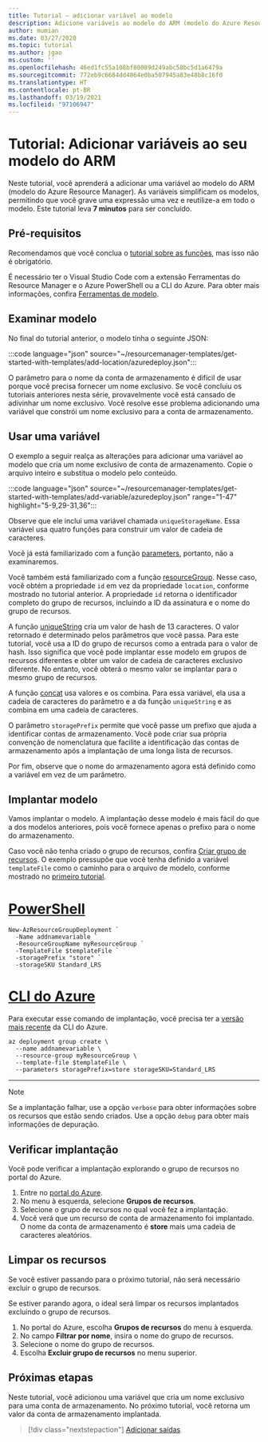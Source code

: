 ```yaml
---
title: Tutorial – adicionar variável ao modelo
description: Adicione variáveis ao modelo do ARM (modelo do Azure Resource Manager) para simplificar a sintaxe.
author: mumian
ms.date: 03/27/2020
ms.topic: tutorial
ms.author: jgao
ms.custom: ''
ms.openlocfilehash: 46ed1fc55a108bf80089d249abc58bc5d1a6479a
ms.sourcegitcommit: 772eb9c6684dd4864e0ba507945a83e48b8c16f0
ms.translationtype: HT
ms.contentlocale: pt-BR
ms.lasthandoff: 03/19/2021
ms.locfileid: "97106947"
---
```

# <a name="tutorial-add-variables-to-your-arm-template"></a>Tutorial: Adicionar variáveis ao seu modelo do ARM

Neste tutorial, você aprenderá a adicionar uma variável ao modelo do ARM (modelo do Azure Resource Manager). As variáveis simplificam os modelos, permitindo que você grave uma expressão uma vez e reutilize-a em todo o modelo. Este tutorial leva **7 minutos** para ser concluído.

## <a name="prerequisites"></a>Pré-requisitos

Recomendamos que você conclua o [tutorial sobre as funções](template-tutorial-add-functions.md), mas isso não é obrigatório.

É necessário ter o Visual Studio Code com a extensão Ferramentas do Resource Manager e o Azure PowerShell ou a CLI do Azure. Para obter mais informações, confira [Ferramentas de modelo](template-tutorial-create-first-template.md#get-tools).

## <a name="review-template"></a>Examinar modelo

No final do tutorial anterior, o modelo tinha o seguinte JSON:

:::code language="json" source="~/resourcemanager-templates/get-started-with-templates/add-location/azuredeploy.json":::

O parâmetro para o nome da conta de armazenamento é difícil de usar porque você precisa fornecer um nome exclusivo. Se você concluiu os tutoriais anteriores nesta série, provavelmente você está cansado de adivinhar um nome exclusivo. Você resolve esse problema adicionando uma variável que constrói um nome exclusivo para a conta de armazenamento.

## <a name="use-variable"></a>Usar uma variável

O exemplo a seguir realça as alterações para adicionar uma variável ao modelo que cria um nome exclusivo de conta de armazenamento. Copie o arquivo inteiro e substitua o modelo pelo conteúdo.

:::code language="json" source="~/resourcemanager-templates/get-started-with-templates/add-variable/azuredeploy.json" range="1-47" highlight="5-9,29-31,36":::

Observe que ele inclui uma variável chamada `uniqueStorageName`. Essa variável usa quatro funções para construir um valor de cadeia de caracteres.

Você já está familiarizado com a função [parameters](template-functions-deployment.md#parameters), portanto, não a examinaremos.

Você também está familiarizado com a função [resourceGroup](template-functions-resource.md#resourcegroup). Nesse caso, você obtém a propriedade `id` em vez da propriedade `location`, conforme mostrado no tutorial anterior. A propriedade `id` retorna o identificador completo do grupo de recursos, incluindo a ID da assinatura e o nome do grupo de recursos.

A função [uniqueString](template-functions-string.md#uniquestring) cria um valor de hash de 13 caracteres. O valor retornado é determinado pelos parâmetros que você passa. Para este tutorial, você usa a ID do grupo de recursos como a entrada para o valor de hash. Isso significa que você pode implantar esse modelo em grupos de recursos diferentes e obter um valor de cadeia de caracteres exclusivo diferente. No entanto, você obterá o mesmo valor se implantar para o mesmo grupo de recursos.

A função [concat](template-functions-string.md#concat) usa valores e os combina. Para essa variável, ela usa a cadeia de caracteres do parâmetro e a da função `uniqueString` e as combina em uma cadeia de caracteres.

O parâmetro `storagePrefix` permite que você passe um prefixo que ajuda a identificar contas de armazenamento. Você pode criar sua própria convenção de nomenclatura que facilite a identificação das contas de armazenamento após a implantação de uma longa lista de recursos.

Por fim, observe que o nome do armazenamento agora está definido como a variável em vez de um parâmetro.

## <a name="deploy-template"></a>Implantar modelo

Vamos implantar o modelo. A implantação desse modelo é mais fácil do que a dos modelos anteriores, pois você fornece apenas o prefixo para o nome do armazenamento.

Caso você não tenha criado o grupo de recursos, confira [Criar grupo de recursos](template-tutorial-create-first-template.md#create-resource-group). O exemplo pressupõe que você tenha definido a variável `templateFile` como o caminho para o arquivo de modelo, conforme mostrado no [primeiro tutorial](template-tutorial-create-first-template.md#deploy-template).

# <a name="powershell"></a>[PowerShell](#tab/azure-powershell)

```azurepowershell
New-AzResourceGroupDeployment `
  -Name addnamevariable `
  -ResourceGroupName myResourceGroup `
  -TemplateFile $templateFile `
  -storagePrefix "store" `
  -storageSKU Standard_LRS
```

# <a name="azure-cli"></a>[CLI do Azure](#tab/azure-cli)

Para executar esse comando de implantação, você precisa ter a [versão mais recente](/cli/azure/install-azure-cli) da CLI do Azure.

```azurecli
az deployment group create \
  --name addnamevariable \
  --resource-group myResourceGroup \
  --template-file $templateFile \
  --parameters storagePrefix=store storageSKU=Standard_LRS
```

---

> [!NOTE]
> Se a implantação falhar, use a opção `verbose` para obter informações sobre os recursos que estão sendo criados. Use a opção `debug` para obter mais informações de depuração.

## <a name="verify-deployment"></a>Verificar implantação

Você pode verificar a implantação explorando o grupo de recursos no portal do Azure.

1. Entre no [portal do Azure](https://portal.azure.com).
1. No menu à esquerda, selecione **Grupos de recursos**.
1. Selecione o grupo de recursos no qual você fez a implantação.
1. Você verá que um recurso de conta de armazenamento foi implantado. O nome da conta de armazenamento é **store** mais uma cadeia de caracteres aleatórios.

## <a name="clean-up-resources"></a>Limpar os recursos

Se você estiver passando para o próximo tutorial, não será necessário excluir o grupo de recursos.

Se estiver parando agora, o ideal será limpar os recursos implantados excluindo o grupo de recursos.

1. No portal do Azure, escolha **Grupos de recursos** do menu à esquerda.
2. No campo **Filtrar por nome**, insira o nome do grupo de recursos.
3. Selecione o nome do grupo de recursos.
4. Escolha **Excluir grupo de recursos** no menu superior.

## <a name="next-steps"></a>Próximas etapas

Neste tutorial, você adicionou uma variável que cria um nome exclusivo para uma conta de armazenamento. No próximo tutorial, você retorna um valor da conta de armazenamento implantada.

> [!div class="nextstepaction"]
> [Adicionar saídas](template-tutorial-add-outputs.md)
